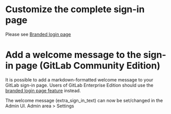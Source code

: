 # Customize the complete sign-in page

Please see [Branded login page](branded_login_page.md)

# Add a welcome message to the sign-in page (GitLab Community Edition)

It is possible to add a markdown-formatted welcome message to your GitLab
sign-in page. Users of GitLab Enterprise Edition should use the [branded login
page feature](branded_login_page.md) instead.

The welcome message (extra_sign_in_text) can now be set/changed in the Admin UI.
Admin area > Settings
